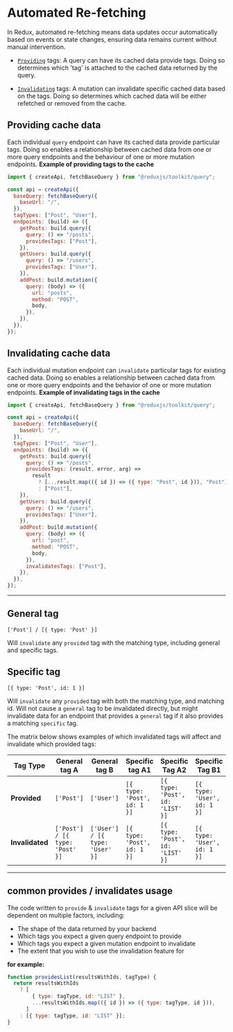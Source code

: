 # Automated Re-fetching

In Redux, automated re-fetching means data updates occur automatically based on events or state changes, ensuring data remains current without manual intervention.

- [`Providing`](../1-RTK%20Query%20API/createApi.md) tags: A query can have its cached data provide tags. Doing so determines which 'tag' is attached to the cached data returned by the query.

- [`Invalidating`](../1-RTK%20Query%20API/createApi.md) tags: A mutation can invalidate specific cached data based on the tags. Doing so determines which cached data will be either refetched or removed from the cache.

## Providing cache data

Each individual `query` endpoint can have its cached data provide particular tags. Doing so enables a relationship between cached data from one or more query endpoints and the behaviour of one or more mutation endpoints.
**Example of providing tags to the cache**

```js
import { createApi, fetchBaseQuery } from "@reduxjs/toolkit/query";

const api = createApi({
  baseQuery: fetchBaseQuery({
    baseUrl: "/",
  }),
  tagTypes: ["Post", "User"],
  endpoints: (build) => ({
    getPosts: build.query({
      query: () => "/posts",
      providesTags: ["Post"],
    }),
    getUsers: build.query({
      query: () => "/users",
      providesTags: ["User"],
    }),
    addPost: build.mutation({
      query: (body) => ({
        url: "posts",
        method: "POST",
        body,
      }),
    }),
  }),
});
```

## Invalidating cache data

Each individual mutation endpoint can `invalidate` particular tags for existing cached data. Doing so enables a relationship between cached data from one or more query endpoints and the behavior of one or more mutation endpoints.
**Example of invalidating tags in the cache**

```js
import { createApi, fetchBaseQuery } from "@reduxjs/toolkit/query";

const api = createApi({
  baseQuery: fetchBaseQuery({
    baseUrl: "/",
  }),
  tagTypes: ["Post", "User"],
  endpoints: (build) => ({
    getPosts: build.query({
      query: () => "/posts",
      providesTags: (result, error, arg) =>
        result
          ? [...result.map(({ id }) => ({ type: "Post", id })), "Post"]
          : ["Post"],
    }),
    getUsers: build.query({
      query: () => "/users",
      providesTags: ["User"],
    }),
    addPost: build.mutation({
      query: (body) => ({
        url: "post",
        method: "POST",
        body,
      }),
      invalidatesTags: ["Post"],
    }),
  }),
});
```

---

## General tag

`['Post'] / [{ type: 'Post' }]`

Will `invalidate` any `provided` tag with the matching type, including general and specific tags.

## Specific tag

`[{ type: 'Post', id: 1 }]`

Will `invalidate` any `provided` tag with both the matching type, and matching id. Will not cause a `general` tag to be invalidated directly, but might invalidate data for an endpoint that provides a `general` tag if it also provides a matching `specific` tag.

The matrix below shows examples of which invalidated tags will affect and invalidate which provided tags:

| Tag Type        | General tag A                   | General tag B                   | Specific tag A1             | Specific Tag A2                  | Specific Tag B1             | Specific Tag B2             |
| --------------- | ------------------------------- | ------------------------------- | --------------------------- | -------------------------------- | --------------------------- | --------------------------- |
| **Provided**    | `['Post']`                      | `['User']`                      | `[{ type: 'Post', id: 1 }]` | `[{ type: 'Post', id: 'LIST' }]` | `[{ type: 'User', id: 1 }]` | `[{ type: 'User', id: 2 }]` |
| **Invalidated** | `['Post'] / [{ type: 'Post' }]` | `['User'] / [{ type: 'User' }]` | `[{ type: 'Post', id: 1 }]` | `[{ type: 'Post', id: 'LIST' }]` | `[{ type: 'User', id: 1 }]` | `[{ type: 'User', id: 2 }]` |

---

## common provides / invalidates usage

The code written to `provide` & `invalidate` tags for a given API slice will be dependent on multiple factors, including:

- The shape of the data returned by your backend
- Which tags you expect a given query endpoint to provide
- Which tags you expect a given mutation endpoint to invalidate
- The extent that you wish to use the invalidation feature for

**for example:**

```js
function providesList(resultsWithIds, tagType) {
  return resultsWithIds
    ? [
        { type: tagType, id: "LIST" },
        ...resultsWithIds.map(({ id }) => ({ type: tagType, id })),
      ]
    : [{ type: tagType, id: "LIST" }];
}
```
